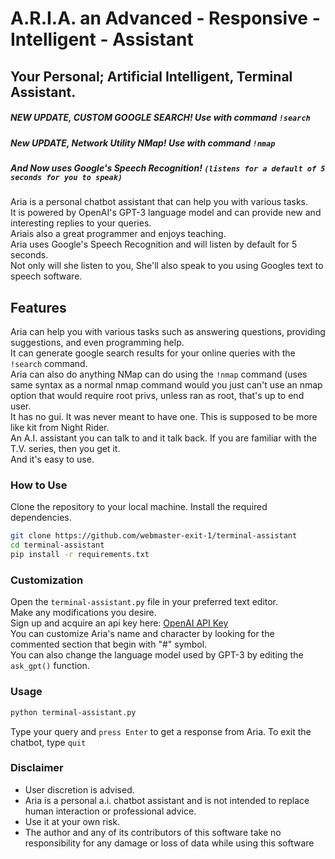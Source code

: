 # A.R.I.A. an Advanced - Responsive - Intelligent - Assistant

## Your Personal; Artificial Intelligent, Terminal Assistant.

##### NEW UPDATE, CUSTOM GOOGLE SEARCH! Use with command `!search`
##### New UPDATE, Network Utility NMap! Use with command `!nmap`
##### And Now uses Google's Speech Recognition! `(listens for a default of 5 seconds for you to speak)`

Aria is a personal chatbot assistant that can help you with various tasks. \
It is powered by OpenAI's GPT-3 language model and can provide new and interesting replies to your queries. \
Ariais also a great programmer and enjoys teaching. \
Aria uses Google's Speech Recognition and will listen by default for 5 seconds. \
Not only will she listen to you, She'll also speak to you using Googles text to speech software.

## Features

Aria can help you with various tasks such as answering questions, providing suggestions, and even programming help. \
It can generate google search results for your online queries with the `!search` command. \
Aria can also do anything NMap can do using the `!nmap` command (uses same syntax as a normal nmap command would you just can't use an nmap option that would require root privs, unless ran as root, that's up to end user. \
It has no gui. It was never meant to have one. This is supposed to be more like kit from Night Rider. \
An A.I. assistant you can talk to and it talk back. If you are familiar with the T.V. series, then you get it. \
And it's easy to use.

### How to Use

Clone the repository to your local machine.
Install the required dependencies.

```bash
git clone https://github.com/webmaster-exit-1/terminal-assistant
cd terminal-assistant
pip install -r requirements.txt
```

### Customization

Open the `terminal-assistant.py` file in your preferred text editor. \
Make any modifications you desire. \
Sign up and acquire an api key here: [OpenAI API Key](https://platform.openai.com/account/api-keys) \
You can customize Aria's name and character by looking for the commented section that begin with "#" symbol. \
You can also change the language model used by GPT-3 by editing the `ask_gpt()` function.

### Usage

```bash
python terminal-assistant.py
```

Type your query and `press Enter` to get a response from Aria.
To exit the chatbot, type `quit`

### Disclaimer

* User discretion is advised.
* Aria is a personal a.i. chatbot assistant and is not intended to replace human interaction or professional advice.
* Use it at your own risk.
* The author and any of its contributors of this software take no responsibility for any damage or loss of data while using this software
